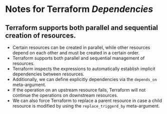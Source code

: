 # Notes for Terraform _Dependencies_

## Terraform supports both parallel and sequential creation of resources.

* Certain resources can be created in parallel, while other resources depend on each other and must be created in a
  certain order.
* Terraform supports both parallel and sequential management of resources.
* Terraform inspects the expressions to automatically establish implicit dependencies between resources.
* Additionally, we can define explicitly dependencies via the `depends_on` meta-argument.
* If the operation on an upstream resource fails, Terraform will not continue the operations on downstream resources.
* We can also force Terraform to replace a parent resource in case a child resource is modified by using the
  `replace_triggerd_by` meta-argument. 